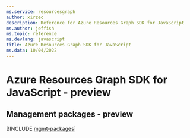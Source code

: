 ```yaml
---
ms.service: resourcesgraph
author: xirzec
description: Reference for Azure Resources Graph SDK for JavaScript
ms.author: jeffish
ms.topic: reference
ms.devlang: javascript
title: Azure Resources Graph SDK for JavaScript
ms.data: 10/04/2022
---
```

# Azure Resources Graph SDK for JavaScript - preview

## Management packages - preview
[!INCLUDE [mgmt-packages](resources-graph-mgmt-index.md)]
